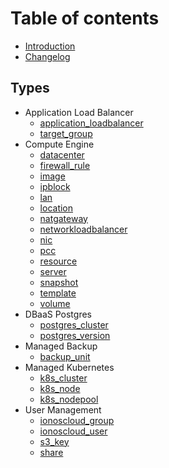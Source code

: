 # Table of contents

* [Introduction](README.md)
* [Changelog](changelog.md)

## Types

* Application Load Balancer
  * [application_loadbalancer](types/application-loadbalancer/application_loadbalancer.md)
  * [target_group](types/application-loadbalancer/target_group.md)
* Compute Engine
  * [datacenter](types/compute-engine/datacenter.md)
  * [firewall_rule](types/compute-engine/firewall_rule.md)
  * [image](types/compute-engine/image.md)
  * [ipblock](types/compute-engine/ipblock.md)
  * [lan](types/compute-engine/lan.md)
  * [location](types/compute-engine/location.md)
  * [natgateway](types/compute-engine/natgateway.md)
  * [networkloadbalancer](types/compute-engine/networkloadbalancer.md)
  * [nic](types/compute-engine/nic.md)
  * [pcc](types/compute-engine/pcc.md)
  * [resource](types/compute-engine/resource.md)
  * [server](types/compute-engine/server.md)
  * [snapshot](types/compute-engine/snapshot.md)
  * [template](types/compute-engine/template.md)
  * [volume](types/compute-engine/volume.md)
* DBaaS Postgres
  * [postgres_cluster](types/dbaas-postgres/postgres_cluster.md)
  * [postgres_version](types/dbaas-postgres/postgres_version.md)
* Managed Backup
  * [backup_unit](types/backup/backup_unit.md)
* Managed Kubernetes
  * [k8s_cluster](types/kubernetes/k8s_cluster.md)
  * [k8s_node](types/kubernetes/k8s_node.md)
  * [k8s_nodepool](types/kubernetes/k8s_nodepool.md)
* User Management
  * [ionoscloud_group](types/user/ionoscloud_group.md)
  * [ionoscloud_user](types/user/ionoscloud_user.md)
  * [s3_key](types/user/s3_key.md)
  * [share](types/user/share.md)
